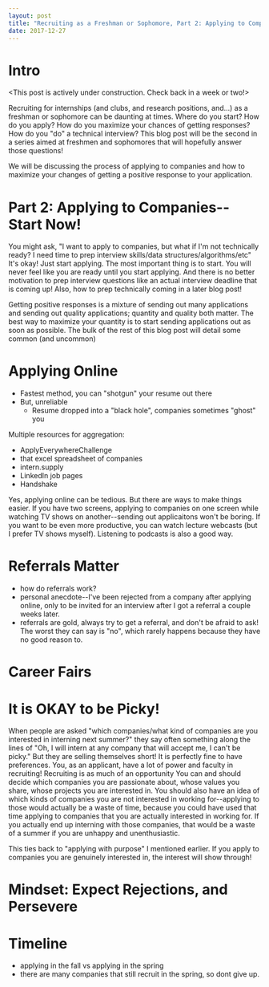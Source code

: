 ```yaml
---
layout: post
title: "Recruiting as a Freshman or Sophomore, Part 2: Applying to Companies, Getting Responses"
date: 2017-12-27
---
```


# Intro

<This post is actively under construction. Check back in a week or two!>

Recruiting for internships (and clubs, and research positions, and...) as a freshman or sophomore can be daunting at times. Where do you start? How do you apply? How do you maximize your chances of getting responses? How do you "do" a technical interview? This blog post will be the second in a series aimed at freshmen and sophomores that will hopefully answer those questions!

We will be discussing the process of applying to companies and how to maximize your changes of getting a positive response to your application. 

# Part 2: Applying to Companies--Start Now!

You might ask, "I want to apply to companies, but what if I'm not technically ready? I need time to prep interview skills/data structures/algorithms/etc" It's okay! Just start applying. The most important thing is to start. You will never feel like you are ready until you start applying. And there is no better motivation to prep interview questions like an actual interview deadline that is coming up! Also, how to prep technically coming in a later blog post!

Getting positive responses is a mixture of sending out many applications and sending out quality applications; quantity and quality both matter. The best way to maximize your quantity is to start sending applications out as soon as possible. The bulk of the rest of this blog post will detail some common (and uncommon)

# Applying Online

- Fastest method, you can "shotgun" your resume out there 
- But, unreliable
  - Resume dropped into a "black hole", companies sometimes "ghost" you

Multiple resources for aggregation:
  - ApplyEverywhereChallenge
  - that excel spreadsheet of companies
  - intern.supply
  - LinkedIn job pages
  - Handshake

Yes, applying online can be tedious. But there are ways to make things easier. If you have two screens, applying to companies on one screen while watching TV shows on another--sending out applicaitons won't be boring. If you want to be even more productive, you can watch lecture webcasts (but I prefer TV shows myself). Listening to podcasts is also a good way. 

# Referrals Matter

- how do referrals work?
- personal anecdote--I've been rejected from a company after applying online, only to be invited for an interview after I got a referral a couple weeks later. 
- referrals are gold, always try to get a referral, and don't be afraid to ask! The worst they can say is "no", which rarely happens because they have no good reason to. 

# Career Fairs

# It is OKAY to be Picky!

When people are asked "which companies/what kind of companies are you interested in interning next summer?" they say often something along the lines of "Oh, I will intern at any company that will accept me, I can't be picky." But they are selling themselves short! It is perfectly fine to have preferences. You, as an applicant, have a lot of power and faculty in recruiting! Recruiting is as much of an opportunity  You can and should decide which companies you are passionate about, whose values you share, whose projects you are interested in. You should also have an idea of which kinds of companies you are not interested in working for--applying to those would actually be a waste of time, because you could have used that time applying to companies that you are actually interested in working for. If you actually end up interning with those companies, that would be a waste of a summer if you are unhappy and unenthusiastic. 

This ties back to "applying with purpose" I mentioned earlier. If you apply to companies you are genuinely interested in, the interest will show through!

# Mindset: Expect Rejections, and Persevere

# Timeline
  - applying in the fall vs applying in the spring
  - there are many companies that still recruit in the spring, so dont give up. 